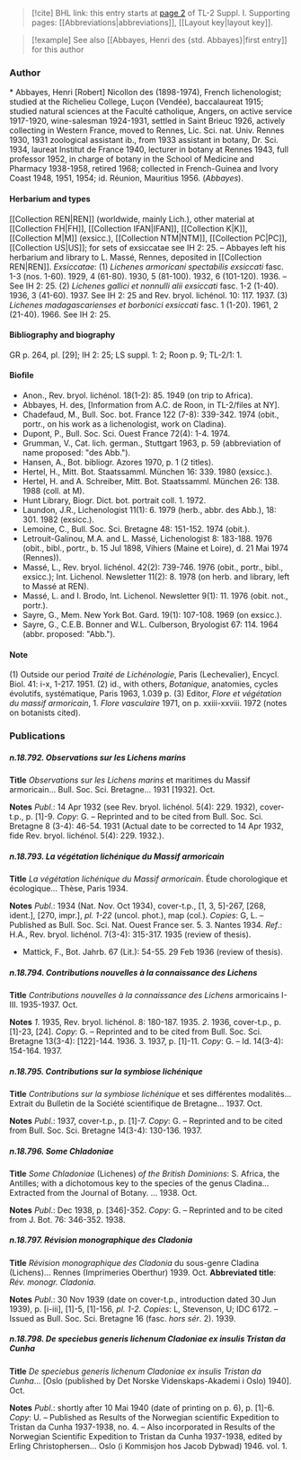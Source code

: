 > [!cite] BHL link: this entry starts at [page 2](https://www.biodiversitylibrary.org/item/103858#page/14/mode/1up) of TL-2 Suppl. I.
> Supporting pages: [[Abbreviations|abbreviations]], [[Layout key|layout key]].

> [!example] See also [[Abbayes, Henri des {std. Abbayes}|first entry]] for this author

### Author

\* Abbayes, Henri \[Robert\] Nicollon des (1898-1974), French lichenologist; studied at the Richelieu College, Luçon (Vendée), baccalaureat 1915; studied natural sciences at the Faculté catholique, Angers, on active service 1917-1920, wine-salesman 1924-1931, settled in Saint Brieuc 1926, actively collecting in Western France, moved to Rennes, Lic. Sci. nat. Univ. Rennes 1930, 1931 zoological assistant ib., from 1933 assistant in botany, Dr. Sci. 1934, laureat Institut de France 1940, lecturer in botany at Rennes 1943, full professor 1952, in charge of botany in the School of Medicine and Pharmacy 1938-1958, retired 1968; collected in French-Guinea and Ivory Coast 1948, 1951, 1954; id. Réunion, Mauritius 1956. (*Abbayes*).

#### Herbarium and types

[[Collection REN|REN]] (worldwide, mainly Lich.), other material at [[Collection FH|FH]], [[Collection IFAN|IFAN]], [[Collection K|K]], [[Collection M|M]] (exsicc.), [[Collection NTM|NTM]], [[Collection PC|PC]], [[Collection US|US]]; for sets of exsiccatae see IH 2: 25. – Abbayes left his herbarium and library to L. Massé, Rennes, deposited in [[Collection REN|REN]].
*Exsiccatae*: (1) *Lichenes armoricani spectabilis exsiccati* fasc. 1-3 (nos. 1-60). 1929, 4 (61-80). 1930, 5 (81-100). 1932, 6 (101-120). 1936. – See IH 2: 25.
(2) *Lichenes gallici et nonnulli alii exsiccati* fasc. 1-2 (1-40). 1936, 3 (41-60). 1937. See IH 2: 25 and Rev. bryol. lichénol. 10: 117. 1937.
(3) *Lichenes madagascarienses et borbonici exsiccati* fasc. 1 (1-20). 1961, 2 (21-40). 1966. See IH 2: 25.

#### Bibliography and biography

GR p. 264, pl. \[29\]; IH 2: 25; LS suppl. 1: 2; Roon p. 9; TL-2/1: 1.

#### Biofile

- Anon., Rev. bryol. lichénol. 18(1-2): 85. 1949 (on trip to Africa).
- Abbayes, H. des, \[Information from A.C. de Roon, in TL-2/files at NY\].
- Chadefaud, M., Bull. Soc. bot. France 122 (7-8): 339-342. 1974 (obit., portr., on his work as a lichenologist, work on Cladina).
- Dupont, P., Bull. Soc. Sci. Ouest France 72(4): 1-4. 1974.
- Grumman, V., Cat. lich. german., Stuttgart 1963, p. 59 (abbreviation of name proposed: "des Abb.").
- Hansen, A., Bot. bibliogr. Azores 1970, p. 1 (2 titles).
- Hertel, H., Mitt. Bot. Staatssamml. München 16: 339. 1980 (exsicc.).
- Hertel, H. and A. Schreiber, Mitt. Bot. Staatssamml. München 26: 138. 1988 (coll. at M).
- Hunt Library, Biogr. Dict. bot. portrait coll. 1. 1972.
- Laundon, J.R., Lichenologist 11(1): 6. 1979 (herb., abbr. des Abb.), 18: 301. 1982 (exsicc.).
- Lemoine, C., Bull. Soc. Sci. Bretagne 48: 151-152. 1974 (obit.).
- Letrouit-Galinou, M.A. and L. Massé, Lichenologist 8: 183-188. 1976 (obit., bibl., portr., b. 15 Jul 1898, Vihiers (Maine et Loire), d. 21 Mai 1974 (Rennes)).
- Massé, L., Rev. bryol. lichénol. 42(2): 739-746. 1976 (obit., portr., bibl., exsicc.); Int. Lichenol. Newsletter 11(2): 8. 1978 (on herb. and library, left to Massé at REN).
- Massé, L. and I. Brodo, Int. Lichenol. Newsletter 9(1): 11. 1976 (obit. not., portr.).
- Sayre, G., Mem. New York Bot. Gard. 19(1): 107-108. 1969 (on exsicc.).
- Sayre, G., C.E.B. Bonner and W.L. Culberson, Bryologist 67: 114. 1964 (abbr. proposed: "Abb.").

#### Note

(1) Outside our period *Traité de Lichénologie*, Paris (Lechevalier), Encycl. Biol. 41: i-x, 1-217. 1951.
(2) id., with others, *Botanique*, anatomies, cycles évolutifs, systématique, Paris 1963, 1.039 p.
(3) Editor, *Flore et végétation du massif armoricain*, 1. *Flore vasculaire* 1971, on p. xxiii-xxviii. 1972 (notes on botanists cited).

### Publications

##### n.18.792. Observations sur les Lichens marins

**Title**
*Observations sur les Lichens marins* et maritimes du Massif armoricain... Bull. Soc. Sci. Bretagne... 1931 \[1932\]. Oct.

**Notes**
*Publ*.: 14 Apr 1932 (see Rev. bryol. lichénol. 5(4): 229. 1932), cover-t.p., p. \[1\]-9. *Copy*: G. – Reprinted and to be cited from Bull. Soc. Sci. Bretagne 8 (3-4): 46-54. 1931 (Actual date to be corrected to 14 Apr 1932, fide Rev. bryol. lichénol. 5(4): 229. 1932.).

##### n.18.793. La végétation lichénique du Massif armoricain

**Title**
*La végétation lichénique du Massif armoricain*. Étude chorologique et écologique... Thèse, Paris 1934.

**Notes**
*Publ*.: 1934 (Nat. Nov. Oct 1934), cover-t.p., \[1, 3, 5\]-267, \[268, ident.\], \[270, impr.\], *pl. 1-22* (uncol. phot.), map (col.). *Copies*: G, L. – Published as Bull. Soc. Sci. Nat. Ouest France ser. 5. 3. Nantes 1934.
*Ref*.: H.A., Rev. bryol. lichénol. 7(3-4): 315-317. 1935 (review of thesis).
- Mattick, F., Bot. Jahrb. 67 (Lit.): 54-55. 29 Feb 1936 (review of thesis).

##### n.18.794. Contributions nouvelles à la connaissance des Lichens

**Title**
*Contributions nouvelles à la connaissance des Lichens* armoricains I-III. 1935-1937. Oct.

**Notes**
*1*. 1935, Rev. bryol. lichénol. 8: 180-187. 1935.
*2*. 1936, cover-t.p., p. \[1\]-23, \[24\]. *Copy*: G. – Reprinted and to be cited from Bull. Soc. Sci. Bretagne 13(3-4): \[122\]-144. 1936.
3. 1937, p. \[1\]-11. *Copy*: G. – Id. 14(3-4): 154-164. 1937.

##### n.18.795. Contributions sur la symbiose lichénique

**Title**
*Contributions sur la symbiose lichénique* et ses différentes modalités... Extrait du Bulletin de la Société scientifique de Bretagne... 1937. Oct.

**Notes**
*Publ*.: 1937, cover-t.p., p. \[1\]-7. *Copy*: G. – Reprinted and to be cited from Bull. Soc. Sci. Bretagne 14(3-4): 130-136. 1937.

##### n.18.796. Some Chladoniae

**Title**
*Some Chladoniae* (Lichenes) *of the British Dominions*: S. Africa, the Antilles; with a dichotomous key to the species of the genus Cladina... Extracted from the Journal of Botany. ... 1938. Oct.

**Notes**
*Publ*.: Dec 1938, p. \[346\]-352. *Copy*: G. – Reprinted and to be cited from J. Bot. 76: 346-352. 1938.

##### n.18.797. Révision monographique des Cladonia

**Title**
*Révision monographique des Cladonia* du sous-genre Cladina (Lichens)... Rennes (Imprimeries Oberthur) 1939. Oct.
**Abbreviated title**: *Rév. monogr. Cladonia*.

**Notes**
*Publ*.: 30 Nov 1939 (date on cover-t.p., introduction dated 30 Jun 1939), p. \[i-iii\], \[1\]-5, \[1\]-156, *pl. 1-2. Copies*: L, Stevenson, U; IDC 6172. – Issued as Bull. Soc. Sci. Bretagne 16 (fasc. *hors sér*. 2). 1939.

##### n.18.798. De speciebus generis lichenum Cladoniae ex insulis Tristan da Cunha

**Title**
*De speciebus generis lichenum Cladoniae ex insulis Tristan da Cunha*... \[Oslo (published by Det Norske Videnskaps-Akademi i Oslo) 1940\]. Oct.

**Notes**
*Publ*.: shortly after 10 Mai 1940 (date of printing on p. 6), p. \[1\]-6.
*Copy*: U. – Published as Results of the Norwegian scientific Expedition to Tristan da Cunha 1937-1938, no. 4. – Also incorporated in Results of the Norwegian Scientific Expedition to Tristan da Cunha 1937-1938, edited by Erling Christophersen... Oslo (i Kommisjon hos Jacob Dybwad) 1946. vol. 1.

